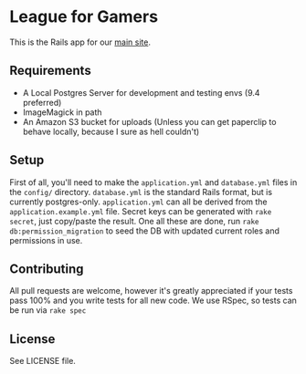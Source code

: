 # League for Gamers

This is the Rails app for our [main site](http://leagueforgamers.com/).

## Requirements
 - A Local Postgres Server for development and testing envs (9.4 preferred)
 - ImageMagick in path
 - An Amazon S3 bucket for uploads (Unless you can get paperclip to behave locally, because I sure as hell couldn't)

## Setup

First of all, you'll need to make the `application.yml` and `database.yml` files in the `config/` directory. `database.yml` is the standard Rails format, but is currently postgres-only. `application.yml` can all be derived from the `application.example.yml` file. Secret keys can be generated with `rake secret`, just copy/paste the result.
One all these are done, run `rake db:permission_migration` to seed the DB with updated current roles and permissions in use.

## Contributing
All pull requests are welcome, however it's greatly appreciated if your tests pass 100% and you write tests for all new code. We use RSpec, so tests can be run via `rake spec`

## License
See LICENSE file.